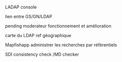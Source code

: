 LADAP console 





lien entre GS/GN/LDAP







pending moderateur fonctionnement et amélioration 



carte du LDAP ref géographique 





Mapfishapp administrer les recherches par référentiels 









SDI consistency check /MD checker 


